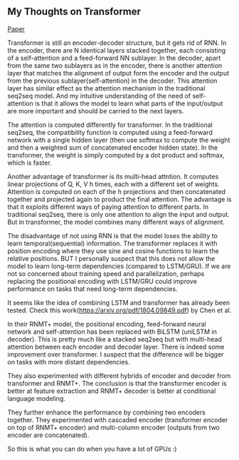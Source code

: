 ## My Thoughts on Transformer

[Paper](https://arxiv.org/pdf/1706.03762.pdf)

Transformer is still an encoder-decoder structure, but it gets rid of RNN.
In the encoder, there are N identical layers stacked together, each consisting of a self-attention and a feed-forward NN sublayer.
In the decoder, apart from the same two sublayers as in the encoder, there is another attention layer that matches the alignment of output form the encoder and the output from the previous sublayer(self-attention) in the decoder. This attention layer has similar effect as the attention mechanism in the traditional seq2seq model. And my intuitive understanding of the need of self-attention is that it allows the model to learn what parts of the input/output are more important and should be carried to the next layers.

The attention is computed differently for transformer. In the traditional seq2seq, the compatibility function is computed using a feed-forward network with a single hidden layer (then use softmax to compute the weight and then a weighted sum of concatenated encoder hidden state). In the transformer, the weight is simply computed by a dot product and softmax, which is faster.

Another advantage of transformer is its multi-head attntion. It computes linear projections of Q, K, V h times, each with a different set of weights. Attention is computed on each of the h projections and then concatenated together and projected again to product the final attention. The advantage is that it exploits different ways of paying attention to different parts. In traditional seq2seq, there is only one attention to align the input and output. But in transformer, the model combines many different ways of alignment.

The disadvantage of not using RNN is that the model loses the ability to learn temporal(sequential) information. The transformer replaces it with position encoding where they use sine and cosine functions to learn the relative positions. BUT I personally suspect that this does not allow the model to learn long-term dependencies (compared to LSTM/GRU). If we are not so concerned about training speed and parallelization, perhaps replacing the positional encoding with LSTM/GRU could improve performance on tasks that need long-term dependencies. 


It seems like the idea of combining LSTM and transformer has already been tested. Check this work(https://arxiv.org/pdf/1804.09849.pdf) by Chen et al.

In their RNMT+ model, the positional encoding, feed-forward neural network and self-attention has been replaced with BiLSTM (uniLSTM in decoder). This is pretty much like a stacked seq2seq but with multi-head attention between each encoder and decoder layer. There is indeed some improvement over transformer. I suspect that the difference will be bigger on tasks with more distant dependencies.

They also experimented with different hybrids of encoder and decoder from transformer and RNMT+. The conclusion is that the transformer encoder is better at feature extraction and RNMT+ decoder is better at conditional language modeling.

They further enhance the performance by combining two encoders together. They experimented with cascaded encoder (transformer encoder on top of RNMT+ encoder) and multi-column encoder (outputs from two encoder are concatenated).

So this is what you can do when you have a lot of GPUs :) 


